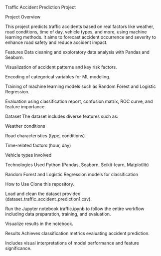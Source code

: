 Traffic Accident Prediction Project

Project Overview

This project predicts traffic accidents based on real factors like weather, road conditions, time of day, vehicle types, and more, using machine learning methods. It aims to forecast accident occurrence and severity to enhance road safety and reduce accident impact.

Features
Data cleaning and exploratory data analysis with Pandas and Seaborn.

Visualization of accident patterns and key risk factors.

Encoding of categorical variables for ML modeling.

Training of machine learning models such as Random Forest and Logistic Regression.

Evaluation using classification report, confusion matrix, ROC curve, and feature importance.

Dataset
The dataset includes diverse features such as:

Weather conditions

Road characteristics (type, conditions)

Time-related factors (hour, day)

Vehicle types involved

Technologies Used
Python (Pandas, Seaborn, Scikit-learn, Matplotlib)

Random Forest and Logistic Regression models for classification

How to Use
Clone this repository.

Load and clean the dataset provided (dataset_traffic_accident_prediction1.csv).

Run the Jupyter notebook traffic.ipynb to follow the entire workflow including data preparation, training, and evaluation.

Visualize results in the notebook.

Results
Achieves classification metrics evaluating accident prediction.

Includes visual interpretations of model performance and feature significance.
